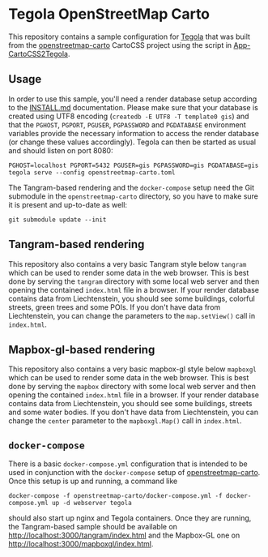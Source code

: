 # Tegola OpenStreetMap Carto

This repository contains a sample configuration for [Tegola](https://tegola.io/) that was built from the [openstreetmap-carto](https://github.com/gravitystorm/openstreetmap-carto) CartoCSS project using the script in [App-CartoCSS2Tegola](https://github.com/mstock/App-CartoCSS2Tegola/).

## Usage

In order to use this sample, you'll need a render database setup according to the [INSTALL.md](https://github.com/gravitystorm/openstreetmap-carto/blob/master/INSTALL.md) documentation. Please make sure that your database is created using UTF8 encoding (`createdb -E UTF8 -T template0 gis`) and that the `PGHOST`, `PGPORT`, `PGUSER`, `PGPASSWORD` and `PGDATABASE` environment variables provide the necessary information to access the render database (or change these values accordingly). Tegola can then be started as usual and should listen on port 8080:

    PGHOST=localhost PGPORT=5432 PGUSER=gis PGPASSWORD=gis PGDATABASE=gis tegola serve --config openstreetmap-carto.toml

The Tangram-based rendering and the `docker-compose` setup need the Git submodule in the `openstreetmap-carto` directory, so you have to make sure it is present and up-to-date as well:

    git submodule update --init

## Tangram-based rendering

This repository also contains a very basic Tangram style below `tangram` which can be used to render some data in the web browser. This is best done by serving the `tangram` directory with some local web server and then opening the contained `index.html` file in a browser. If your render database contains data from Liechtenstein, you should see some buildings, colorful streets, green trees and some POIs. If you don't have data from Liechtenstein, you can change the parameters to the `map.setView()` call in `index.html`.

## Mapbox-gl-based rendering

This repository also contains a very basic mapbox-gl style below `mapboxgl` which can be used to render some data in the web browser. This is best done by serving the `mapbox` directory with some local web server and then opening the contained `index.html` file in a browser. If your render database contains data from Liechtenstein, you should see some buildings, streets and some water bodies. If you don't have data from Liechtenstein, you can change the `center` parameter to the `mapboxgl.Map()` call in `index.html`.

## `docker-compose`

There is a basic `docker-compose.yml` configuration that is intended to be used in conjunction with the `docker-compose` setup of [openstreetmap-carto](https://github.com/gravitystorm/openstreetmap-carto/blob/master/DOCKER.md). Once this setup is up and running, a command like

    docker-compose -f openstreetmap-carto/docker-compose.yml -f docker-compose.yml up -d webserver tegola

should also start up nginx and Tegola containers. Once they are running, the Tangram-based sample should be available on <http://localhost:3000/tangram/index.html> and the Mapbox-GL one on <http://localhost:3000/mapboxgl/index.html>.
